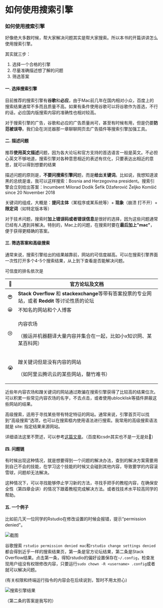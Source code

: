 

# 如何使用搜索引擎

### 如何使用搜索引擎

好像绝大多数时候，帮大家解决问题其实是帮大家搜索。所以本书的开篇讲讲怎么使用搜索引擎。

其实就三步：

1. 选择一个合格的引擎
2. 尽量准确描述想了解的问题
3. 筛选答案

#### 一. 选择搜索引擎

目前推荐的搜索引擎有**谷歌**和**必应**，由于Mac前几年在国内相对小众，百度上的搜索结果通常不多而且质量不高。如果有条件使用谷歌可以将谷歌作为首选，不行的话，必应国内版搜索内容的准确性也相对较高。

对于搜索引擎的广告，谷歌和必应的广告质量尚可，甚至有时候有用，但是仍要**防范被误导**。我们会在浏览器那一章聊聊网页去广告插件等搜索引擎加强工具。

#### 二. 描述问题

推荐**使用英文描述**问题，因为各大论坛和官方支持的首选语言一般是英文。不必担心英文不够地道，搜索引擎对各种意思相近的表述有优化，只要表达出相近的意思，就可以得到想要的结果

描述问题的原则是，**不要问搜索引擎问**题，而是**给出关键词**。比如说，我想知道波黑的总统是谁，我可以这样搜索：Bosnia and Herzegovina president。搜索引擎会立刻给出答案：Incumbent Milorad Dodik Šefik Džaferović Željko Komšić since 20 November 2018

关键词的组成，大概是：**提问主体**（某程序或某系统等）+ **现象**（崩溃 打不开）+ **限定词**（如特定版本等）

对于技术问题，搜索时**加上错误码或者错误信息**是很好的选择，因为这些问题通常已经有人遇到并解决。特别的，Mac上的问题，在搜索时要在**最后加上"mac"**，便于获得更精确的答案。

#### 三. 筛选答案和高级搜索

通常来说，搜索引擎给出的结果越靠前，网站的可信度越高。可以在搜索引擎界面一次性打开多个4-5个搜索结果，从上到下查看是否能解决问题。

可信度的排名依次是

| 🥳 | **官方论坛及文档**                                                               |
| -- | ------------------------------------------------------------------------- |
| 😎 | **Stack Overflow** 和 **stackexchange**等带有答案投票的专业网站，或者 **Reddit** 等讨论性质的论坛 |
| 😀 | 不知名的网站和个人博客                                                               |
| 😢 | <p>内容农场</p><p>（搬运并机器翻译大量内容并集合在一起，比如小x知识网、某某百科网）</p>                       |
| 😭 | <p>蹭关键词但是没有内容的网站</p><p>（如阿里云腾讯云的某些网站，罄竹难书）</p>                            |

近些年内容农场和蹭关键词的网站通过欺骗在搜索引擎获得了比较高的结果位次。可以积累一些常见内容农场的名字，不去点击，或者使用ublocklisk等插件屏蔽这些网站的结果。

高级搜索，适用于寻找某些带有特定特征的网站。通常来说，引擎首页可以找到“高级搜索”选项，也可以在搜索框内使用语法进行搜索。我常用的高级搜索语法就是 site: 指定结果来源网站。

详细语法这里不赘述，可以参考[这篇文章](https://blog.csdn.net/weixin\_43193719/article/details/100023735)。（百度和csdn其实也不是一无是处🐶）

#### 四. 问题链

有时候出现这种情况，就是想要得到一个问题的解决办法，查到的解决方案需要用到自己不会的技能，在学习这个技能的时候又会碰到其他内容，导致要学的内容滚雪球，问题却无法解决。

这种情况下，可以寻找能够停止学习新的方法，寻找手把手的教程内容，在确保安全性（第四章会讲）的情况下跟着教程完成解决方法。或者找技术水平较高同学的帮助。

#### 五. 一个例子

比如前几天一位同学的Rstudio在修改设置的时候会报错，提示“permission denied"。

![截图](https://macguide.leavelet.io/src/assets/\_8610.JPG)

谷歌搜索 `rstudio permission denied mac`和`rstudio change settings denied`都会得到近乎一样的搜索结果页，第一条是官方论坛结果，第二条是Stack Overflow结果。点击第一条，得知rstudio的偏好设置保存在`~/.config`，检查发现用户组没有权限修改内容，只要运行`sudo chown -R <username> .config`或者就可以解决问题。

(有关权限和终端运行指令的内容会在后续说到，暂时不用太担心)

![搜索引擎结果](<(https://macguide.leavelet.io/src/assets/截屏2022-03-04 下午2.11.15.png>)

（第二条的答案是我写的）

